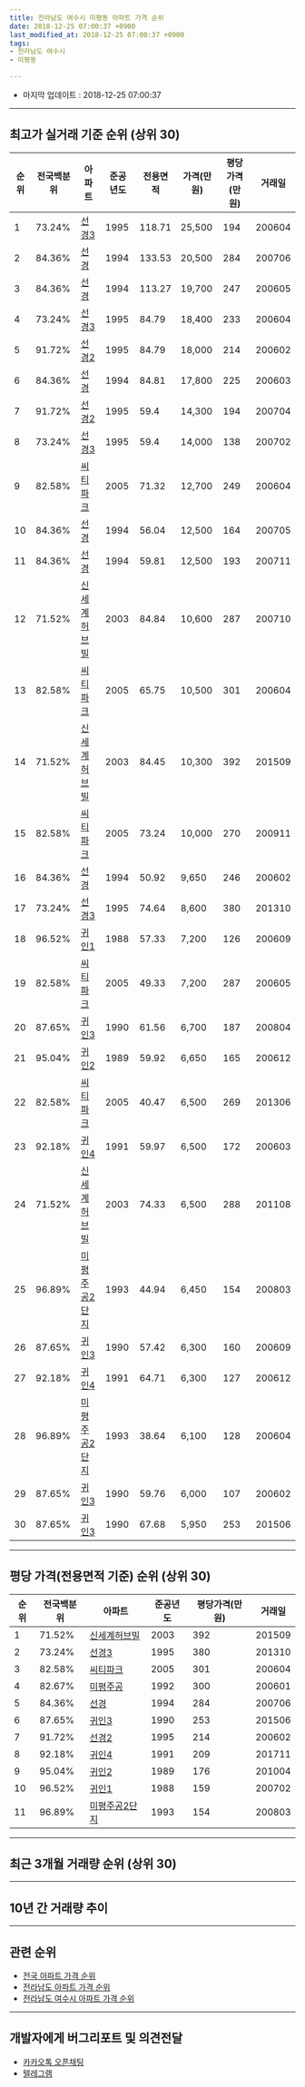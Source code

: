 ```yaml
---
title: 전라남도 여수시 미평동 아파트 가격 순위
date: 2018-12-25 07:00:37 +0900
last_modified_at: 2018-12-25 07:00:37 +0900
tags:
- 전라남도 여수시
- 미평동

---
```


* 마지막 업데이트 : 2018-12-25 07:00:37

---

## 최고가 실거래 기준 순위 (상위 30)


|순위|전국백분위|아파트|준공년도|전용면적|가격(만원)|평당가격(만원)|거래일|
|---|---|---|---|---|---|---|---|
|1|73.24%|[선경3](https://search.naver.com/search.naver?query=%EC%A0%84%EB%9D%BC%EB%82%A8%EB%8F%84+%EC%97%AC%EC%88%98%EC%8B%9C+%EB%AF%B8%ED%8F%89%EB%8F%99+%EC%84%A0%EA%B2%BD3)|1995|118.71|25,500|194|200604|
|2|84.36%|[선경](https://search.naver.com/search.naver?query=%EC%A0%84%EB%9D%BC%EB%82%A8%EB%8F%84+%EC%97%AC%EC%88%98%EC%8B%9C+%EB%AF%B8%ED%8F%89%EB%8F%99+%EC%84%A0%EA%B2%BD)|1994|133.53|20,500|284|200706|
|3|84.36%|[선경](https://search.naver.com/search.naver?query=%EC%A0%84%EB%9D%BC%EB%82%A8%EB%8F%84+%EC%97%AC%EC%88%98%EC%8B%9C+%EB%AF%B8%ED%8F%89%EB%8F%99+%EC%84%A0%EA%B2%BD)|1994|113.27|19,700|247|200605|
|4|73.24%|[선경3](https://search.naver.com/search.naver?query=%EC%A0%84%EB%9D%BC%EB%82%A8%EB%8F%84+%EC%97%AC%EC%88%98%EC%8B%9C+%EB%AF%B8%ED%8F%89%EB%8F%99+%EC%84%A0%EA%B2%BD3)|1995|84.79|18,400|233|200604|
|5|91.72%|[선경2](https://search.naver.com/search.naver?query=%EC%A0%84%EB%9D%BC%EB%82%A8%EB%8F%84+%EC%97%AC%EC%88%98%EC%8B%9C+%EB%AF%B8%ED%8F%89%EB%8F%99+%EC%84%A0%EA%B2%BD2)|1995|84.79|18,000|214|200602|
|6|84.36%|[선경](https://search.naver.com/search.naver?query=%EC%A0%84%EB%9D%BC%EB%82%A8%EB%8F%84+%EC%97%AC%EC%88%98%EC%8B%9C+%EB%AF%B8%ED%8F%89%EB%8F%99+%EC%84%A0%EA%B2%BD)|1994|84.81|17,800|225|200603|
|7|91.72%|[선경2](https://search.naver.com/search.naver?query=%EC%A0%84%EB%9D%BC%EB%82%A8%EB%8F%84+%EC%97%AC%EC%88%98%EC%8B%9C+%EB%AF%B8%ED%8F%89%EB%8F%99+%EC%84%A0%EA%B2%BD2)|1995|59.4|14,300|194|200704|
|8|73.24%|[선경3](https://search.naver.com/search.naver?query=%EC%A0%84%EB%9D%BC%EB%82%A8%EB%8F%84+%EC%97%AC%EC%88%98%EC%8B%9C+%EB%AF%B8%ED%8F%89%EB%8F%99+%EC%84%A0%EA%B2%BD3)|1995|59.4|14,000|138|200702|
|9|82.58%|[씨티파크](https://search.naver.com/search.naver?query=%EC%A0%84%EB%9D%BC%EB%82%A8%EB%8F%84+%EC%97%AC%EC%88%98%EC%8B%9C+%EB%AF%B8%ED%8F%89%EB%8F%99+%EC%94%A8%ED%8B%B0%ED%8C%8C%ED%81%AC)|2005|71.32|12,700|249|200604|
|10|84.36%|[선경](https://search.naver.com/search.naver?query=%EC%A0%84%EB%9D%BC%EB%82%A8%EB%8F%84+%EC%97%AC%EC%88%98%EC%8B%9C+%EB%AF%B8%ED%8F%89%EB%8F%99+%EC%84%A0%EA%B2%BD)|1994|56.04|12,500|164|200705|
|11|84.36%|[선경](https://search.naver.com/search.naver?query=%EC%A0%84%EB%9D%BC%EB%82%A8%EB%8F%84+%EC%97%AC%EC%88%98%EC%8B%9C+%EB%AF%B8%ED%8F%89%EB%8F%99+%EC%84%A0%EA%B2%BD)|1994|59.81|12,500|193|200711|
|12|71.52%|[신세계허브빌](https://search.naver.com/search.naver?query=%EC%A0%84%EB%9D%BC%EB%82%A8%EB%8F%84+%EC%97%AC%EC%88%98%EC%8B%9C+%EB%AF%B8%ED%8F%89%EB%8F%99+%EC%8B%A0%EC%84%B8%EA%B3%84%ED%97%88%EB%B8%8C%EB%B9%8C)|2003|84.84|10,600|287|200710|
|13|82.58%|[씨티파크](https://search.naver.com/search.naver?query=%EC%A0%84%EB%9D%BC%EB%82%A8%EB%8F%84+%EC%97%AC%EC%88%98%EC%8B%9C+%EB%AF%B8%ED%8F%89%EB%8F%99+%EC%94%A8%ED%8B%B0%ED%8C%8C%ED%81%AC)|2005|65.75|10,500|301|200604|
|14|71.52%|[신세계허브빌](https://search.naver.com/search.naver?query=%EC%A0%84%EB%9D%BC%EB%82%A8%EB%8F%84+%EC%97%AC%EC%88%98%EC%8B%9C+%EB%AF%B8%ED%8F%89%EB%8F%99+%EC%8B%A0%EC%84%B8%EA%B3%84%ED%97%88%EB%B8%8C%EB%B9%8C)|2003|84.45|10,300|392|201509|
|15|82.58%|[씨티파크](https://search.naver.com/search.naver?query=%EC%A0%84%EB%9D%BC%EB%82%A8%EB%8F%84+%EC%97%AC%EC%88%98%EC%8B%9C+%EB%AF%B8%ED%8F%89%EB%8F%99+%EC%94%A8%ED%8B%B0%ED%8C%8C%ED%81%AC)|2005|73.24|10,000|270|200911|
|16|84.36%|[선경](https://search.naver.com/search.naver?query=%EC%A0%84%EB%9D%BC%EB%82%A8%EB%8F%84+%EC%97%AC%EC%88%98%EC%8B%9C+%EB%AF%B8%ED%8F%89%EB%8F%99+%EC%84%A0%EA%B2%BD)|1994|50.92|9,650|246|200602|
|17|73.24%|[선경3](https://search.naver.com/search.naver?query=%EC%A0%84%EB%9D%BC%EB%82%A8%EB%8F%84+%EC%97%AC%EC%88%98%EC%8B%9C+%EB%AF%B8%ED%8F%89%EB%8F%99+%EC%84%A0%EA%B2%BD3)|1995|74.64|8,600|380|201310|
|18|96.52%|[귀인1](https://search.naver.com/search.naver?query=%EC%A0%84%EB%9D%BC%EB%82%A8%EB%8F%84+%EC%97%AC%EC%88%98%EC%8B%9C+%EB%AF%B8%ED%8F%89%EB%8F%99+%EA%B7%80%EC%9D%B81)|1988|57.33|7,200|126|200609|
|19|82.58%|[씨티파크](https://search.naver.com/search.naver?query=%EC%A0%84%EB%9D%BC%EB%82%A8%EB%8F%84+%EC%97%AC%EC%88%98%EC%8B%9C+%EB%AF%B8%ED%8F%89%EB%8F%99+%EC%94%A8%ED%8B%B0%ED%8C%8C%ED%81%AC)|2005|49.33|7,200|287|200605|
|20|87.65%|[귀인3](https://search.naver.com/search.naver?query=%EC%A0%84%EB%9D%BC%EB%82%A8%EB%8F%84+%EC%97%AC%EC%88%98%EC%8B%9C+%EB%AF%B8%ED%8F%89%EB%8F%99+%EA%B7%80%EC%9D%B83)|1990|61.56|6,700|187|200804|
|21|95.04%|[귀인2](https://search.naver.com/search.naver?query=%EC%A0%84%EB%9D%BC%EB%82%A8%EB%8F%84+%EC%97%AC%EC%88%98%EC%8B%9C+%EB%AF%B8%ED%8F%89%EB%8F%99+%EA%B7%80%EC%9D%B82)|1989|59.92|6,650|165|200612|
|22|82.58%|[씨티파크](https://search.naver.com/search.naver?query=%EC%A0%84%EB%9D%BC%EB%82%A8%EB%8F%84+%EC%97%AC%EC%88%98%EC%8B%9C+%EB%AF%B8%ED%8F%89%EB%8F%99+%EC%94%A8%ED%8B%B0%ED%8C%8C%ED%81%AC)|2005|40.47|6,500|269|201306|
|23|92.18%|[귀인4](https://search.naver.com/search.naver?query=%EC%A0%84%EB%9D%BC%EB%82%A8%EB%8F%84+%EC%97%AC%EC%88%98%EC%8B%9C+%EB%AF%B8%ED%8F%89%EB%8F%99+%EA%B7%80%EC%9D%B84)|1991|59.97|6,500|172|200603|
|24|71.52%|[신세계허브빌](https://search.naver.com/search.naver?query=%EC%A0%84%EB%9D%BC%EB%82%A8%EB%8F%84+%EC%97%AC%EC%88%98%EC%8B%9C+%EB%AF%B8%ED%8F%89%EB%8F%99+%EC%8B%A0%EC%84%B8%EA%B3%84%ED%97%88%EB%B8%8C%EB%B9%8C)|2003|74.33|6,500|288|201108|
|25|96.89%|[미평주공2단지](https://search.naver.com/search.naver?query=%EC%A0%84%EB%9D%BC%EB%82%A8%EB%8F%84+%EC%97%AC%EC%88%98%EC%8B%9C+%EB%AF%B8%ED%8F%89%EB%8F%99+%EB%AF%B8%ED%8F%89%EC%A3%BC%EA%B3%B52%EB%8B%A8%EC%A7%80)|1993|44.94|6,450|154|200803|
|26|87.65%|[귀인3](https://search.naver.com/search.naver?query=%EC%A0%84%EB%9D%BC%EB%82%A8%EB%8F%84+%EC%97%AC%EC%88%98%EC%8B%9C+%EB%AF%B8%ED%8F%89%EB%8F%99+%EA%B7%80%EC%9D%B83)|1990|57.42|6,300|160|200609|
|27|92.18%|[귀인4](https://search.naver.com/search.naver?query=%EC%A0%84%EB%9D%BC%EB%82%A8%EB%8F%84+%EC%97%AC%EC%88%98%EC%8B%9C+%EB%AF%B8%ED%8F%89%EB%8F%99+%EA%B7%80%EC%9D%B84)|1991|64.71|6,300|127|200612|
|28|96.89%|[미평주공2단지](https://search.naver.com/search.naver?query=%EC%A0%84%EB%9D%BC%EB%82%A8%EB%8F%84+%EC%97%AC%EC%88%98%EC%8B%9C+%EB%AF%B8%ED%8F%89%EB%8F%99+%EB%AF%B8%ED%8F%89%EC%A3%BC%EA%B3%B52%EB%8B%A8%EC%A7%80)|1993|38.64|6,100|128|200604|
|29|87.65%|[귀인3](https://search.naver.com/search.naver?query=%EC%A0%84%EB%9D%BC%EB%82%A8%EB%8F%84+%EC%97%AC%EC%88%98%EC%8B%9C+%EB%AF%B8%ED%8F%89%EB%8F%99+%EA%B7%80%EC%9D%B83)|1990|59.76|6,000|107|200602|
|30|87.65%|[귀인3](https://search.naver.com/search.naver?query=%EC%A0%84%EB%9D%BC%EB%82%A8%EB%8F%84+%EC%97%AC%EC%88%98%EC%8B%9C+%EB%AF%B8%ED%8F%89%EB%8F%99+%EA%B7%80%EC%9D%B83)|1990|67.68|5,950|253|201506|


---

## 평당 가격(전용면적 기준) 순위 (상위 30)


|순위|전국백분위|아파트|준공년도|평당가격(만원)|거래일|
|---|---|---|---|---|---|
|1|71.52%|[신세계허브빌](https://search.naver.com/search.naver?query=%EC%A0%84%EB%9D%BC%EB%82%A8%EB%8F%84+%EC%97%AC%EC%88%98%EC%8B%9C+%EB%AF%B8%ED%8F%89%EB%8F%99+%EC%8B%A0%EC%84%B8%EA%B3%84%ED%97%88%EB%B8%8C%EB%B9%8C)|2003|392|201509|
|2|73.24%|[선경3](https://search.naver.com/search.naver?query=%EC%A0%84%EB%9D%BC%EB%82%A8%EB%8F%84+%EC%97%AC%EC%88%98%EC%8B%9C+%EB%AF%B8%ED%8F%89%EB%8F%99+%EC%84%A0%EA%B2%BD3)|1995|380|201310|
|3|82.58%|[씨티파크](https://search.naver.com/search.naver?query=%EC%A0%84%EB%9D%BC%EB%82%A8%EB%8F%84+%EC%97%AC%EC%88%98%EC%8B%9C+%EB%AF%B8%ED%8F%89%EB%8F%99+%EC%94%A8%ED%8B%B0%ED%8C%8C%ED%81%AC)|2005|301|200604|
|4|82.67%|[미평주공](https://search.naver.com/search.naver?query=%EC%A0%84%EB%9D%BC%EB%82%A8%EB%8F%84+%EC%97%AC%EC%88%98%EC%8B%9C+%EB%AF%B8%ED%8F%89%EB%8F%99+%EB%AF%B8%ED%8F%89%EC%A3%BC%EA%B3%B5)|1992|300|200601|
|5|84.36%|[선경](https://search.naver.com/search.naver?query=%EC%A0%84%EB%9D%BC%EB%82%A8%EB%8F%84+%EC%97%AC%EC%88%98%EC%8B%9C+%EB%AF%B8%ED%8F%89%EB%8F%99+%EC%84%A0%EA%B2%BD)|1994|284|200706|
|6|87.65%|[귀인3](https://search.naver.com/search.naver?query=%EC%A0%84%EB%9D%BC%EB%82%A8%EB%8F%84+%EC%97%AC%EC%88%98%EC%8B%9C+%EB%AF%B8%ED%8F%89%EB%8F%99+%EA%B7%80%EC%9D%B83)|1990|253|201506|
|7|91.72%|[선경2](https://search.naver.com/search.naver?query=%EC%A0%84%EB%9D%BC%EB%82%A8%EB%8F%84+%EC%97%AC%EC%88%98%EC%8B%9C+%EB%AF%B8%ED%8F%89%EB%8F%99+%EC%84%A0%EA%B2%BD2)|1995|214|200602|
|8|92.18%|[귀인4](https://search.naver.com/search.naver?query=%EC%A0%84%EB%9D%BC%EB%82%A8%EB%8F%84+%EC%97%AC%EC%88%98%EC%8B%9C+%EB%AF%B8%ED%8F%89%EB%8F%99+%EA%B7%80%EC%9D%B84)|1991|209|201711|
|9|95.04%|[귀인2](https://search.naver.com/search.naver?query=%EC%A0%84%EB%9D%BC%EB%82%A8%EB%8F%84+%EC%97%AC%EC%88%98%EC%8B%9C+%EB%AF%B8%ED%8F%89%EB%8F%99+%EA%B7%80%EC%9D%B82)|1989|176|201004|
|10|96.52%|[귀인1](https://search.naver.com/search.naver?query=%EC%A0%84%EB%9D%BC%EB%82%A8%EB%8F%84+%EC%97%AC%EC%88%98%EC%8B%9C+%EB%AF%B8%ED%8F%89%EB%8F%99+%EA%B7%80%EC%9D%B81)|1988|159|200702|
|11|96.89%|[미평주공2단지](https://search.naver.com/search.naver?query=%EC%A0%84%EB%9D%BC%EB%82%A8%EB%8F%84+%EC%97%AC%EC%88%98%EC%8B%9C+%EB%AF%B8%ED%8F%89%EB%8F%99+%EB%AF%B8%ED%8F%89%EC%A3%BC%EA%B3%B52%EB%8B%A8%EC%A7%80)|1993|154|200803|


---

## 최근 3개월 거래량 순위 (상위 30)


<div style="width:100%;">
    <canvas id="deal_count_ranking" height="250"></canvas>
</div>


<script>
new Chart(document.getElementById("deal_count_ranking"), {
    type: 'horizontalBar',
    data: {
        labels: ['미평주공2단지', '선경3', '선경', '귀인4', '선경2', '귀인1', '귀인2', '귀인3'],
        datasets: [{
            label: '실거래 수',
            data: [10, 9, 4, 4, 3, 2, 2, 1],
            borderColor: "rgba(255, 0, 128, 1)",
            backgroundColor: "rgba(255, 0, 128, 0.5)",
            fill: false,
        }]
    },
    options: {
        responsive: true,
        title: {
            display: true,
            text: '최근 3개월 거래량 순위'
        },
        tooltips: {
            mode: 'index',
            intersect: false,
            callbacks: {
                title: function(tooltipItems, data) {
                    return "실거래 수:";
                },
                label: function(tooltipItem, data) {
                    return data.labels[tooltipItem.index] + ": " + tooltipItem.xLabel;
                }
            }
        },
        hover: {
            mode: 'nearest',
            intersect: true
        },
        scales: {
            xAxes: [{
                display: true,
                scaleLabel: {
                    display: true,
                    labelString: '실거래 수'
                },
                ticks: {
                    suggestedMin: 0,
                }
            }],
            yAxes: [{
                display: true,
                ticks: {
                    autoSkip: false,
                    callback: function(value, index, values) {
                        if (value.length > 15)
                            return value.substr(0, 13) + "...";
                        else
                            return value;
                    }
                },
                scaleLabel: {
                    display: false,
                }
            }]
        }
    }
});

</script>


---

## 10년 간 거래량 추이


<div style="width:100%;">
    <canvas id="deal_progress" height="250"></canvas>
</div>

<script>
new Chart(document.getElementById("deal_progress"), {
    type: 'line',
    data: {
        labels: ['200812','200901','200902','200903','200904','200905','200906','200907','200908','200909','200910','200911','200912','201001','201002','201003','201004','201005','201006','201007','201008','201009','201010','201011','201012','201101','201102','201103','201104','201105','201106','201107','201108','201109','201110','201111','201112','201201','201202','201203','201204','201205','201206','201207','201208','201209','201210','201211','201212','201301','201302','201303','201304','201305','201306','201307','201308','201309','201310','201311','201312','201401','201402','201403','201404','201405','201406','201407','201408','201409','201410','201411','201412','201501','201502','201503','201504','201505','201506','201507','201508','201509','201510','201511','201512','201601','201602','201603','201604','201605','201606','201607','201608','201609','201610','201611','201612','201701','201702','201703','201704','201705','201706','201707','201708','201709','201710','201711','201712','201801','201802','201803','201804','201805','201806','201807','201808','201809','201810','201811','201812'],
        datasets: [{
            label: '실거래 수',
            pointRadius: 1,
            data: [9, 10, 9, 13, 15, 24, 15, 21, 15, 23, 24, 26, 15, 22, 15, 27, 26, 22, 18, 14, 21, 14, 27, 20, 22, 25, 22, 18, 16, 22, 19, 15, 14, 12, 19, 23, 15, 15, 23, 23, 6, 10, 9, 4, 10, 11, 15, 14, 14, 21, 10, 26, 16, 19, 31, 16, 10, 21, 25, 24, 14, 14, 21, 16, 18, 13, 12, 13, 17, 18, 19, 14, 17, 27, 13, 20, 23, 23, 20, 12, 12, 8, 15, 11, 12, 10, 23, 18, 20, 13, 17, 12, 18, 13, 22, 17, 14, 10, 14, 22, 16, 18, 19, 18, 20, 24, 9, 14, 17, 19, 11, 18, 13, 17, 17, 13, 12, 13, 19, 14, 2],
            borderColor: "rgba(255, 201, 14, 1)",
            backgroundColor: "rgba(255, 201, 14, 0.5)",
            fill: true,
        }]
    },
    options: {
        responsive: true,
        title: {
            display: true,
            text: '10년간 거래량 추이'
        },
        tooltips: {
            mode: 'index',
            intersect: false,
        },
        hover: {
            mode: 'nearest',
            intersect: true
        },
        scales: {
            xAxes: [{
                display: true,
                scaleLabel: {
                    display: true,
                    labelString: '년/월'
                }
            }],
            yAxes: [{
                display: true,
                ticks: {
                    suggestedMin: 0,
                },
                scaleLabel: {
                    display: true,
                    labelString: '실거래 수'
                }
            }]
        }
    }
});

</script>


---

## 관련 순위

- [전국 아파트 가격 순위](https://inasie.github.io/apt-ranking/전국)
- [전라남도 아파트 가격 순위](https://inasie.github.io/apt-ranking/전라남도)
- [전라남도 여수시 아파트 가격 순위](https://inasie.github.io/apt-ranking/전라남도-여수시)


---

## 개발자에게 버그리포트 및 의견전달

- [카카오톡 오픈채팅](https://open.kakao.com/o/gLJUAP4)
- [텔레그램](https://t.me/inasie)

